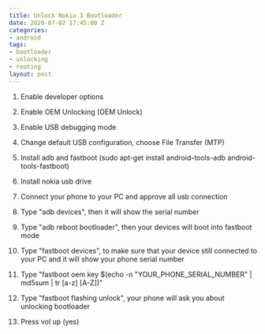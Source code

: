 ```yaml
---
title: Unlock Nokia 3 Bootloader
date: 2020-07-02 17:45:00 Z
categories:
- android
tags:
- bootloader
- unlocking
- rooting
layout: post
---
```


1. Enable developer options

2. Enable OEM Unlocking (OEM Unlock) 

3. Enable USB debugging mode

4. Change default USB configuration, choose File Transfer (MTP)

5. Install adb and fastboot (sudo apt-get install android-tools-adb android-tools-fastboot)

6. Install nokia usb drive

7. Connect your phone to your PC and approve all usb connection

8. Type "adb devices", then it will show the serial number

9. Type "adb reboot bootloader", then your devices will boot into fastboot mode

10. Type "fastboot devices", to make sure that your device still connected to your PC and it will show your phone serial number

11. Type "fastboot oem key $(echo -n "YOUR_PHONE_SERIAL_NUMBER" | md5sum | tr [a-z] [A-Z])"

12. Type "fastboot flashing unlock", your phone will ask you about unlocking bootloader

13. Press vol up (yes)
